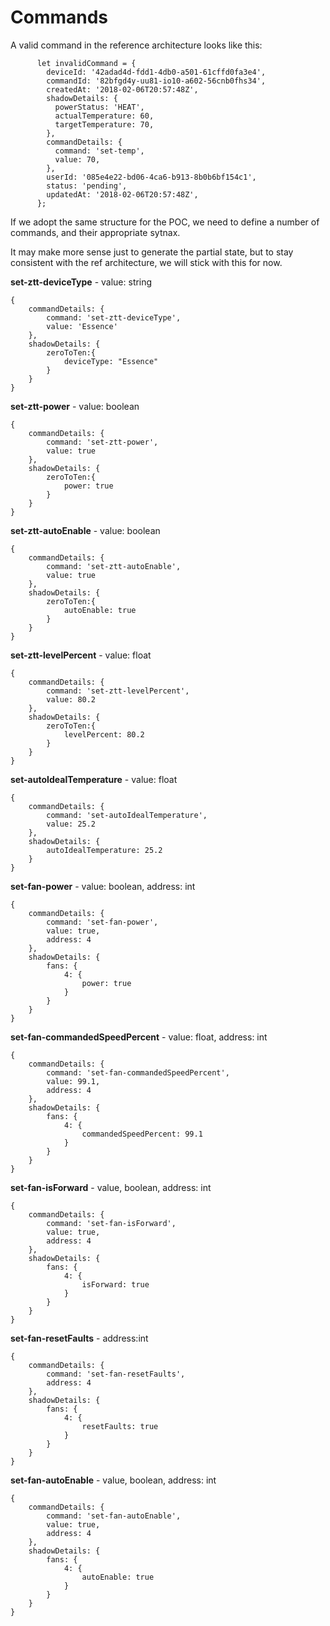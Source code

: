 # Commands

A valid command in the reference architecture looks like this:

```
      let invalidCommand = {
        deviceId: '42adad4d-fdd1-4db0-a501-61cffd0fa3e4',
        commandId: '82bfgd4y-uu81-io10-a602-56cnb0fhs34',
        createdAt: '2018-02-06T20:57:48Z',
        shadowDetails: {
          powerStatus: 'HEAT',
          actualTemperature: 60,
          targetTemperature: 70,
        },
        commandDetails: {
          command: 'set-temp',
          value: 70,
        },
        userId: '085e4e22-bd06-4ca6-b913-8b0b6bf154c1',
        status: 'pending',
        updatedAt: '2018-02-06T20:57:48Z',
      };
```

If we adopt the same structure for the POC, we need to define a number of commands, and their appropriate sytnax.

It may make more sense just to generate the partial state, but to stay consistent with the ref architecture, we will stick with this for now.

**set-ztt-deviceType** - value: string
```
{
    commandDetails: {
        command: 'set-ztt-deviceType',
        value: 'Essence'
    },
    shadowDetails: {
        zeroToTen:{
            deviceType: "Essence"
        }
    }
}
```

**set-ztt-power** -  value: boolean
```
{
    commandDetails: {
        command: 'set-ztt-power',
        value: true
    },
    shadowDetails: {
        zeroToTen:{
            power: true
        }
    }
}
```

**set-ztt-autoEnable** - value: boolean
```
{
    commandDetails: {
        command: 'set-ztt-autoEnable',
        value: true
    },
    shadowDetails: {
        zeroToTen:{
            autoEnable: true
        }
    }
}
```

**set-ztt-levelPercent** - value: float
```
{
    commandDetails: {
        command: 'set-ztt-levelPercent',
        value: 80.2
    },
    shadowDetails: {
        zeroToTen:{
            levelPercent: 80.2
        }
    }
}
```

**set-autoIdealTemperature** - value: float
```
{
    commandDetails: {
        command: 'set-autoIdealTemperature',
        value: 25.2
    },
    shadowDetails: {
        autoIdealTemperature: 25.2
    }
}
```

**set-fan-power** - value: boolean, address: int
```
{
    commandDetails: {
        command: 'set-fan-power',
        value: true,
        address: 4
    },
    shadowDetails: {
        fans: {
            4: {
                power: true
            }
        }
    }
}
```

**set-fan-commandedSpeedPercent** - value: float, address: int
```
{
    commandDetails: {
        command: 'set-fan-commandedSpeedPercent',
        value: 99.1,
        address: 4
    },
    shadowDetails: {
        fans: {
            4: {
                commandedSpeedPercent: 99.1
            }
        }
    }
}
```

**set-fan-isForward** - value, boolean, address: int
```
{
    commandDetails: {
        command: 'set-fan-isForward',
        value: true,
        address: 4
    },
    shadowDetails: {
        fans: {
            4: {
                isForward: true
            }
        }
    }
}
```

**set-fan-resetFaults** - address:int
```
{
    commandDetails: {
        command: 'set-fan-resetFaults',
        address: 4
    },
    shadowDetails: {
        fans: {
            4: {
                resetFaults: true
            }
        }
    }
}
```

**set-fan-autoEnable** - value, boolean, address: int
```
{
    commandDetails: {
        command: 'set-fan-autoEnable',
        value: true,
        address: 4
    },
    shadowDetails: {
        fans: {
            4: {
                autoEnable: true
            }
        }
    }
}
```